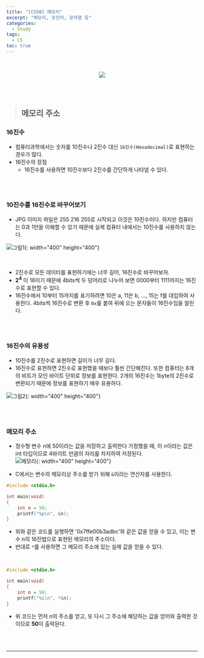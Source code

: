 ```yaml
---
title: "[CS50] 메모리"
excerpt: "메모리, 포인터, 문자열 등"
categories:
  - Study
tags:
  - CS
toc: true
---
```


<br>

<p align="center">
  <a href="https://www.boostcourse.org/cs112" target="_blank">
    <img src="https://user-images.githubusercontent.com/70805241/120475971-009abc80-c3e5-11eb-89d9-fbe289f41b73.png">
  </a>
</p>

<br><br>


> ## 메모리 주소

### 16진수

- 컴퓨터과학에서는 숫자를 10진수나 2진수 대신 `16진수(Hexadecimal)`로 표현하는 경우가 많다.
- 16진수의 장점
    - 16진수를 사용하면 10진수보다 2진수를 간단하게 나타낼 수 있다.

<br><br>

### 10진수를 16진수로 바꾸어보기

- JPG 이미지 파일은 255 216 255로 시작되고 이것은 10진수이다. 하지만 컴퓨터는 0과 1만을 이해할 수 있기 때문에 실제 컴퓨터 내에서는 10진수를 사용하지 않는다.

![그림1](https://user-images.githubusercontent.com/70805241/124136494-cdb91680-dabf-11eb-971d-93029330d195.png){: width="400" height="400"}

<br>

- 2진수로 모든 데이터를 표현하기에는 너무 길어, 16진수로 바꾸어보자.
- **2<sup>4</sup>** 이 16이기 때문에 4bits씩 두 덩어리로 나누어 보면 0000부터 1111까지는 16진수로 표현할 수 있다.
- 16진수에서 10부터 15까지를 표기하려면 10은 a, 11은 b, ..., 15는 f를 대입하여 사용한다. 4bits씩 16진수로 변환 후 `0x`를 붙여 뒤에 오는 문자들이 16진수임을 알린다.

<br><br>

### 16진수의 유용성

- 10진수를 2진수로 표현하면 길이가 너무 길다.
- 16진수로 표현하면 2진수로 표현했을 때보다 훨씬 간단해진다. 또한 컴퓨터는 8개의 비트가 모인 바이트 단위로 정보를 표현한다. 2개의 16진수는 1byte의 2진수로 변환되기 때문에 정보를 표현하기 매우 유용하다.

![그림2](https://user-images.githubusercontent.com/70805241/124141824-af094e80-dac4-11eb-8c04-e7829d64d47b.png){: width="400" height="400"}

<br><br>

### 메모리 주소

- 정수형 변수 n에 50이라는 값을 저장하고 출력한다 가정했을 때, 이 n이라는 값은 int 타입이므로 4바이트 만큼의 자리를 차지하여 저장된다. <br> ![메모리](https://user-images.githubusercontent.com/70805241/124142535-42428400-dac5-11eb-9898-ce5c51d031a0.png){: width="400" height="400"}

- C에서는 변수의 메모리상 주소를 받기 위해 `&`이라는 연산자를 사용한다.

```c
#include <stdio.h>

int main(void)
{
    int n = 50;
    printf("%p\n", &n);
}
```

- 위와 같은 코드를 실행하면 '0x7ffe00b3adbc'와 같은 값을 얻을 수 있고, 이는 변수 n의 16진법으로 표현된 메모리의 주소이다.
- 반대로 `*`를 사용하면 그 메모리 주소에 있는 실제 값을 얻을 수 있다.

<br>

```c
#include <stdio.h>

int main(void)
{
    int n = 50;
    printf("%i\n", *&n);
}
```
- 위 코드는 먼저 n의 주소를 얻고, 또 다시 그 주소에 해당하는 값을 얻어와 출력한 것이므로 **50**이 출력된다. 


<br><br>

--------------



